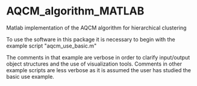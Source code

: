 # AQCM_algorithm_MATLAB
Matlab implementation of the AQCM algorithm for hierarchical clustering

To use the software in this package it is necessary to begin with the example script "aqcm_use_basic.m"

The comments in that example are verbose in order to clarify input/output object structures and the use of visualization tools.
Comments in other example scripts are less verbose as it is assumed the user has studied the basic use example.
